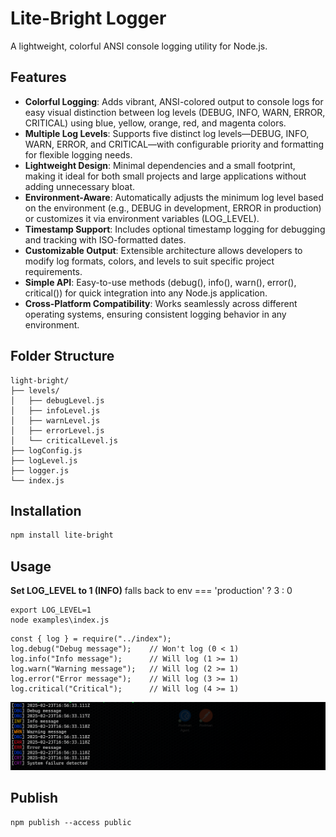 # Lite-Bright Logger
A lightweight, colorful ANSI console logging utility for Node.js.

## Features
- **Colorful Logging**: Adds vibrant, ANSI-colored output to console logs for easy visual distinction between log levels (DEBUG, INFO, WARN, ERROR, CRITICAL) using blue, yellow, orange, red, and magenta colors.
- **Multiple Log Levels**: Supports five distinct log levels—DEBUG, INFO, WARN, ERROR, and CRITICAL—with configurable priority and formatting for flexible logging needs.
- **Lightweight Design**: Minimal dependencies and a small footprint, making it ideal for both small projects and large applications without adding unnecessary bloat.
- **Environment-Aware**: Automatically adjusts the minimum log level based on the environment (e.g., DEBUG in development, ERROR in production) or customizes it via environment variables (LOG_LEVEL).
- **Timestamp Support**: Includes optional timestamp logging for debugging and tracking with ISO-formatted dates.
- **Customizable Output**: Extensible architecture allows developers to modify log formats, colors, and levels to suit specific project requirements.
- **Simple API**: Easy-to-use methods (debug(), info(), warn(), error(), critical()) for quick integration into any Node.js application.
- **Cross-Platform Compatibility**: Works seamlessly across different operating systems, ensuring consistent logging behavior in any environment.

## Folder Structure
```
light-bright/
├── levels/
│   ├── debugLevel.js
│   ├── infoLevel.js
│   ├── warnLevel.js
│   ├── errorLevel.js
│   └── criticalLevel.js
├── logConfig.js
├── logLevel.js
├── logger.js
└── index.js
```

## Installation

```bash
npm install lite-bright
```

## Usage

**Set LOG_LEVEL to 1 (INFO)**
falls back to env === 'production' ? 3 : 0
```
export LOG_LEVEL=1
node examples\index.js
```

```
const { log } = require("../index");
log.debug("Debug message");    // Won't log (0 < 1)
log.info("Info message");      // Will log (1 >= 1)
log.warn("Warning message");   // Will log (2 >= 1)
log.error("Error message");    // Will log (3 >= 1)
log.critical("Critical");      // Will log (4 >= 1)
```
![alt text](https://github.com/dave-ops/light-bright/blob/main/examples/image.png)

## Publish
```
npm publish --access public
```

